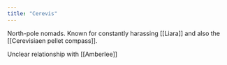 ```yaml
---
title: "Cerevis"
---
```


North-pole nomads. Known for constantly harassing [[Liara]] and also the [[Cerevisiaen pellet compass]].

Unclear relationship with [[Amberlee]]
